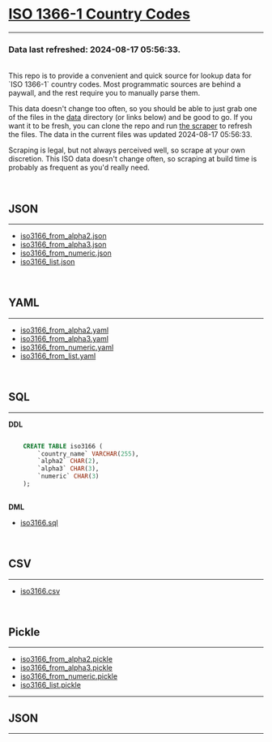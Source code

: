 # [ISO 1366-1 Country Codes](https://en.wikipedia.org/wiki/ISO_3166-1)

<hr>

### Data last refreshed: 2024-08-17 05:56:33.

<br>
This repo is to provide a convenient and quick source for lookup data for `ISO 1366-1` country codes.  Most programmatic sources are behind a paywall, and the rest require you to manually parse them.

This data doesn't change too often, so you should be able to just grab one of the files in the [data](data/) directory (or links below) and be good to go.  If you want it to be fresh, you can clone the repo and run [the scraper](source/scrape.py) to refresh the files.  The data in the current files was updated 2024-08-17 05:56:33.

Scraping is legal, but not always perceived well, so scrape at your own discretion.  This ISO data doesn't change often, so scraping at build time is probably as frequent as you'd really need.

<br>

## JSON

<hr>

- [iso3166_from_alpha2.json](data/json/iso3166_from_alpha2.json)
- [iso3166_from_alpha3.json](data/json/iso3166_from_alpha3.json)
- [iso3166_from_numeric.json](data/json/iso3166_from_numeric.json)
- [iso3166_list.json](data/json/iso3166_list.json)

<br>

## YAML

<hr>

- [iso3166_from_alpha2.yaml](data/yaml/iso3166_from_alpha2.yaml)
- [iso3166_from_alpha3.yaml](data/yaml/iso3166_from_alpha3.yaml)
- [iso3166_from_numeric.yaml](data/yaml/iso3166_from_numeric.yaml)
- [iso3166_from_list.yaml](data/yaml/iso3166_from_list.yaml)

<br>

## SQL

<hr>

**DDL**
```sql

    CREATE TABLE iso3166 (
        `country_name` VARCHAR(255),
        `alpha2` CHAR(2),
        `alpha3` CHAR(3),
        `numeric` CHAR(3)
    );
    
```

**DML**
- [iso3166.sql](data/sql/iso3166.sql)

<br>

## CSV

<hr>

- [iso3166.csv](data/csv/iso3166.csv)

<br>

## Pickle

<hr>

- [iso3166_from_alpha2.pickle](data/pickle/iso3166_from_alpha2.pickle)
- [iso3166_from_alpha3.pickle](data/pickle/iso3166_from_alpha3.pickle)
- [iso3166_from_numeric.pickle](data/pickle/iso3166_from_numeric.pickle)
- [iso3166_list.pickle](data/pickle/iso3166_list.pickle)

<hr>

## JSON<a name="JSON"></a>

<hr>

<br>